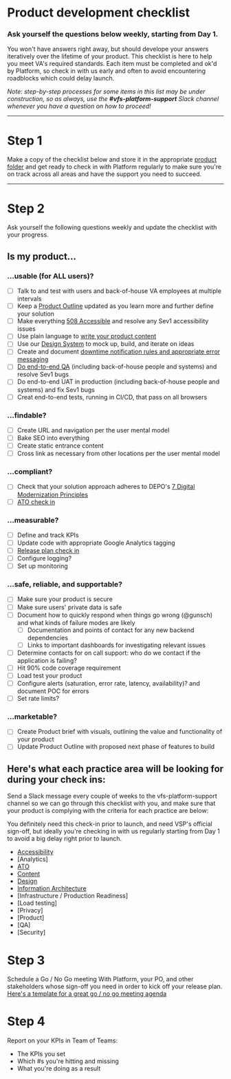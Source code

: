 # Product development checklist

### Ask yourself the questions below weekly, starting from Day 1.

You won't have answers right away, but should develope your answers iteratively over the lifetime of your product. This checklist is here to help you meet VA's required standards. Each item must be completed and ok'd by Platform, so check in with us early and often to avoid encountering roadblocks which could delay launch.

_Note: step-by-step processes for some items in this list may be under construction, so as always, use the **#vfs-platform-support** Slack channel whenever you have a question on how to proceed!_

---

# Step 1 

Make a copy of the checklist below and store it in the appropriate [product folder](https://github.com/department-of-veterans-affairs/va.gov-team/tree/master/products) and get ready to check in with Platform regularly to make sure you're on track across all areas and have the support you need to succeed.

---

# Step 2

Ask yourself the following questions weekly and update the checklist with your progress.

## Is my product...

### ...usable (for ALL users)?

- [ ] Talk to and test with users and back-of-house VA employees at multiple intervals
- [ ] Keep a [Product Outline](https://github.com/department-of-veterans-affairs/va.gov-team/blob/34add7c7b3d558158ccf3f599e79c2380076481c/platform/product-management/product-outline-template.md) updated as you learn more and further define your solution
- [ ] Make everything [508 Accessible](https://github.com/department-of-veterans-affairs/va.gov-team/blob/master/platform/accessibility/508-request-prelaunch-review.md) and resolve any Sev1 accessibility issues
- [ ] Use plain language to [write your product content](https://design.va.gov/content-style-guide/)
- [ ] Use our [Design System](https://design.va.gov/) to mock up, build, and iterate on ideas
- [ ] Create and document [downtime notification rules and appropriate error messaging](https://design.va.gov/patterns/messaging-error-messages)
- [ ] [Do end-to-end QA](https://github.com/department-of-veterans-affairs/va.gov-team/blob/master/platform/quality-assurance/README.md) (including back-of-house people and systems) and resolve Sev1 bugs
- [ ] Do end-to-end UAT in production (including back-of-house people and systems) and fix Sev1 bugs
- [ ] Creat end-to-end tests, running in CI/CD, that pass on all browsers

### ...findable?

- [ ] Create URL and navigation per the user mental model
- [ ] Bake SEO into everything
- [ ] Create static entrance content
- [ ] Cross link as necessary from other locations per the user mental model

### ...compliant?

- [ ] Check that your solution approach adheres to DEPO's [7 Digital Modernization Principles](https://github.com/department-of-veterans-affairs/vets.gov-team/blob/master/VA.gov%20Relaunch%202018/new-vagov-strategy/DigitalModernizationStrategy.pdf)
- [ ] [ATO check in](https://github.com/department-of-veterans-affairs/va.gov-vfs-teams/blob/master/Request-Reviews/request-ato-reviews.md)

### ...measurable?

- [ ] Define and track KPIs
- [ ] Update code with appropriate Google Analytics tagging
- [ ] [Release plan check in](https://github.com/department-of-veterans-affairs/va.gov-team/blob/97759a81a47c73da8bf03e35f3a13bb3c689d18b/platform/product-management/release-plan-template.md)
- [ ] Configure logging?
- [ ] Set up monitoring

### ...safe, reliable, and supportable?

- [ ] Make sure your product is secure
- [ ] Make sure users' private data is safe
- [ ] Document how to quickly respond when things go wrong (@gunsch) and what kinds of failure modes are likely
    - [ ]   Documentation and points of contact for any new backend dependencies
    - [ ]   Links to important dashboards for investigating relevant issues
- [ ] Determine contacts for on call support: who do we contact if the application is failing?
- [ ] Hit 90% code coverage requirement
- [ ] Load test your product
- [ ] Configure alerts (saturation, error rate, latency, availability)? and document POC for errors
- [ ] Set rate limits?

### ...marketable?
- [ ] Create Product brief with visuals, outlining the value and functionality of your product
- [ ] Update Product Outline with proposed next phase of features to build

## Here's what each practice area will be looking for during your check ins:

Send a Slack message every couple of weeks to the vfs-platform-support channel so we can go through this checklist with you, and make sure that your product is complying with the criteria for each practice are below:

You definitely need this check-in prior to launch, and need VSP's official sign-off, but ideally you're checking in with us regularly starting from Day 1 to avoid a big delay right prior to launch.

  - [Accessibility](https://github.com/department-of-veterans-affairs/va.gov-team/blob/master/platform/accessibility/508-request-prelaunch-review.md)
  - [Analytics]
  - [ATO](https://github.com/department-of-veterans-affairs/va.gov-vfs-teams/blob/master/Request-Reviews/request-ato-reviews.md)
  - [Content](https://github.com/department-of-veterans-affairs/va.gov-team/blob/master/platform/content/content-review-process.md#how-to-request-content-review)
  - [Design](https://github.com/department-of-veterans-affairs/va.gov-vfs-teams/blob/master/Request-Reviews/request-design-qa.md)
  - [Information Architecture](https://github.com/department-of-veterans-affairs/va.gov-team/blob/master/platform/information-architecture/working-with-ia.md)
  - [Infrastructure / Production Readiness]
  - [Load testing]
  - [Privacy]
  - [Product]
  - [QA]
  - [Security]

# Step 3

Schedule a Go / No Go meeting With Platform, your PO, and other stakeholders whose sign-off you need in order to kick off your release plan. [Here's a template for a great go / no go meeting agenda](https://github.com/department-of-veterans-affairs/va.gov-team/blob/master/platform/product-management/go-no-go-meeting-template.md)

# Step 4

Report on your KPIs in Team of Teams:
- The KPIs you set
- Which #s you're hitting and missing
- What you're doing as a result
